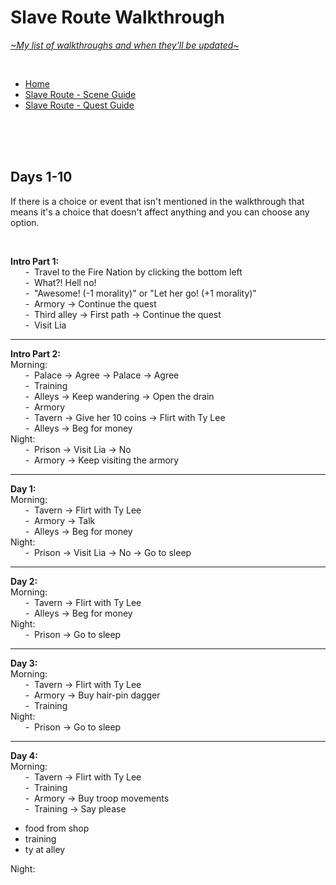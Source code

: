 # Slave Route Walkthrough
[*\~My list of walkthroughs and when they'll be updated\~*](https://www.patreon.com/maimlain)

<br>

- [Home](https://github.com/maim-lain/fourelements/blob/master/book-2/home.md)  
- [Slave Route - Scene Guide](https://github.com/maim-lain/fourelements/blob/master/book-2/slavescenes.md)  
- [Slave Route - Quest Guide](https://github.com/maim-lain/fourelements/blob/master/book-2/slavequests.md)  

<br>
<br>
<br>

## Days 1-10
If there is a choice or event that isn't mentioned in the walkthrough that means it's a choice that doesn't affect anything and you can choose any option.

<br>

**Intro Part 1:**  
&nbsp;&nbsp;&nbsp;&nbsp;&nbsp;&nbsp;\-&nbsp; Travel to the Fire Nation by clicking the bottom left  
&nbsp;&nbsp;&nbsp;&nbsp;&nbsp;&nbsp;\-&nbsp; What?! Hell no!  
&nbsp;&nbsp;&nbsp;&nbsp;&nbsp;&nbsp;\-&nbsp; "Awesome! (-1 morality)" or "Let her go! (+1 morality)"  
&nbsp;&nbsp;&nbsp;&nbsp;&nbsp;&nbsp;\-&nbsp; Armory -> Continue the quest  
&nbsp;&nbsp;&nbsp;&nbsp;&nbsp;&nbsp;\-&nbsp; Third alley -> First path -> Continue the quest  
&nbsp;&nbsp;&nbsp;&nbsp;&nbsp;&nbsp;\-&nbsp; Visit Lia  

---

**Intro Part 2:**  
Morning:  
&nbsp;&nbsp;&nbsp;&nbsp;&nbsp;&nbsp;\-&nbsp; Palace -> Agree -> Palace -> Agree  
&nbsp;&nbsp;&nbsp;&nbsp;&nbsp;&nbsp;\-&nbsp; Training  
&nbsp;&nbsp;&nbsp;&nbsp;&nbsp;&nbsp;\-&nbsp; Alleys -> Keep wandering -> Open the drain  
&nbsp;&nbsp;&nbsp;&nbsp;&nbsp;&nbsp;\-&nbsp; Armory  
&nbsp;&nbsp;&nbsp;&nbsp;&nbsp;&nbsp;\-&nbsp; Tavern -> Give her 10 coins -> Flirt with Ty Lee  
&nbsp;&nbsp;&nbsp;&nbsp;&nbsp;&nbsp;\-&nbsp; Alleys -> Beg for money  
Night:  
&nbsp;&nbsp;&nbsp;&nbsp;&nbsp;&nbsp;\-&nbsp; Prison -> Visit Lia -> No  
&nbsp;&nbsp;&nbsp;&nbsp;&nbsp;&nbsp;\-&nbsp; Armory -> Keep visiting the armory  

---

**Day 1:**  
Morning:  
&nbsp;&nbsp;&nbsp;&nbsp;&nbsp;&nbsp;\-&nbsp; Tavern -> Flirt with Ty Lee  
&nbsp;&nbsp;&nbsp;&nbsp;&nbsp;&nbsp;\-&nbsp; Armory -> Talk  
&nbsp;&nbsp;&nbsp;&nbsp;&nbsp;&nbsp;\-&nbsp; Alleys -> Beg for money  
Night:  
&nbsp;&nbsp;&nbsp;&nbsp;&nbsp;&nbsp;\-&nbsp; Prison -> Visit Lia -> No -> Go to sleep  

---

**Day 2:**  
Morning:  
&nbsp;&nbsp;&nbsp;&nbsp;&nbsp;&nbsp;\-&nbsp; Tavern -> Flirt with Ty Lee  
&nbsp;&nbsp;&nbsp;&nbsp;&nbsp;&nbsp;\-&nbsp; Alleys -> Beg for money  
Night:  
&nbsp;&nbsp;&nbsp;&nbsp;&nbsp;&nbsp;\-&nbsp; Prison -> Go to sleep  

---

**Day 3:**  
Morning:  
&nbsp;&nbsp;&nbsp;&nbsp;&nbsp;&nbsp;\-&nbsp; Tavern -> Flirt with Ty Lee  
&nbsp;&nbsp;&nbsp;&nbsp;&nbsp;&nbsp;\-&nbsp; Armory -> Buy hair-pin dagger  
&nbsp;&nbsp;&nbsp;&nbsp;&nbsp;&nbsp;\-&nbsp; Training  
Night:  
&nbsp;&nbsp;&nbsp;&nbsp;&nbsp;&nbsp;\-&nbsp; Prison -> Go to sleep  

---

**Day 4:**  
Morning:  
&nbsp;&nbsp;&nbsp;&nbsp;&nbsp;&nbsp;\-&nbsp; Tavern -> Flirt with Ty Lee  
&nbsp;&nbsp;&nbsp;&nbsp;&nbsp;&nbsp;\-&nbsp; Training  
&nbsp;&nbsp;&nbsp;&nbsp;&nbsp;&nbsp;\-&nbsp; Armory -> Buy troop movements  
&nbsp;&nbsp;&nbsp;&nbsp;&nbsp;&nbsp;\-&nbsp; Training -> Say please  

- food from shop
- training
- ty at alley

Night:  
